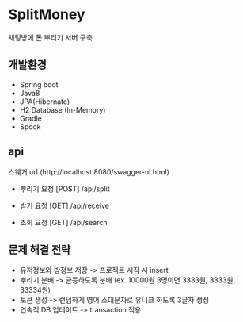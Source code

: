 # SplitMoney

채팅방에 돈 뿌리기 서버 구축

## 개발환경
- Spring boot
- Java8
- JPA(Hibernate)
- H2 Database (In-Memory)
- Gradle
- Spock

## api
스웨거 url (http://localhost:8080/swagger-ui.html)

- 뿌리기 요청
  [POST] /api/split

- 받기 요청
  [GET] /api/receive
 
- 조회 요청
  [GET] /api/search
  
## 문제 해결 전략

- 유저정보와 방정보 저장 -> 프로젝트 시작 시 insert
- 뿌리기 분배 -> 균등하도록 분배 (ex. 10000원 3명이면 3333원, 3333원, 33334원)
- 토큰 생성 -> 랜덤하게 영어 소대문자로 유니크 하도록 3글자 생성
- 연속적 DB 업데이트 -> transaction 적용
